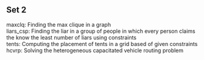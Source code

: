 ## Set 2

maxclq: Finding the max clique in a graph  
liars_csp: Finding the liar in a group of people in which every person claims the know the least number of liars using constraints  
tents: Computing the placement of tents in a grid based of given constraints  
hcvrp: Solving the heterogeneous capacitated vehicle routing problem  
